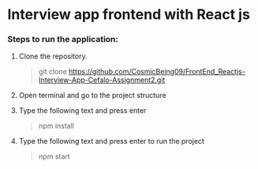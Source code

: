 # Interview app frontend with React js


### Steps to run the application:

1. Clone the repository.
    
   > git clone https://github.com/CosmicBeing09/FrontEnd_Reactjs-Interview-App-Cefalo-Assignment2.git

2. Open terminal and go to the project structure 

3. Type the following text and press enter
   > npm install 

4. Type the following text and press enter to run the project
   > npm start
